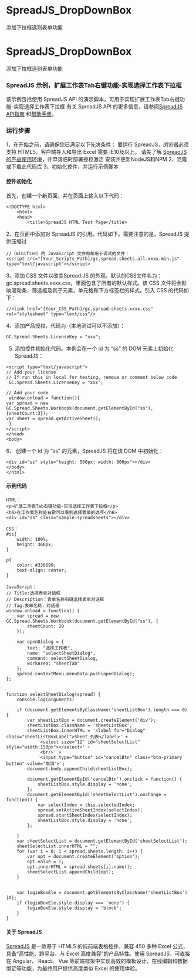 # SpreadJS_DropDownBox
添加下拉框选则表单功能


# SpreadJS_DropDownBox
添加下拉框选则表单功能

### SpreadJS 示例，扩展工作表Tab右键功能-实现选择工作表下拉框
该示例包括使用 SpreadJS API 的演示脚本，可用于实现扩展工作表Tab右键功能-实现选择工作表下拉框
有关 SpreadJS API 的更多信息，请参阅[SpreadJS API指南]( https://demo.grapecity.com.cn/spreadjs/help/api/) 和[帮助手册]( https://help.grapecity.com.cn/pages/viewpage.action?pageId=5963808)。



### 运行步骤
1、在开始之前，请确保您已满足以下先决条件：
要运行 SpreadJS，浏览器必须支持 HTML5，客户端导入和导出 Excel 需要 IE10及以上。
请先了解 [SpreadJS 的产品使用环境]( https://www.grapecity.com.cn/developer/spreadjs/selection-guide/product-use-environment)，并申请临时部署授权激活
安装并更新NodeJS和NPM
2、克隆或下载此代码库
3、初始化控件，并运行示例脚本
#### 控件初始化
首先，创建一个新页面，并在页面上输入以下代码：
```
<!DOCTYPE html>
    <html>
    <head>
        <title>SpreadJS HTML Test Page</title>
```
2、在页面中添加对 SpreadJS 的引用。代码如下。需要注意的是，SpreadJS 提供压缩过
```
//（minified）的 JavaScript 文件和和用于调试的文件：
<script src="[Your_Scripts_Path]/gc.spread.sheets.all.xxxx.min.js" type="text/javascript"></script>
```
3、添加 CSS 文件以改变Spread.JS 的外观。默认的CSS文件名为： 
gc.spread.sheets.xxxx.css，里面包含了所有的默认样式。该 CSS 文件将会影响滚动条，筛选框及其子元素，单元格和下方标签栏的样式。引入 CSS 的代码如下：
```
//<link href="[Your_CSS_Path]/gc.spread.sheets.xxxx.css" rel="stylesheet" type="text/css"/>
```
4、添加产品授权，代码为（本地测试可以不添加）：
```
GC.Spread.Sheets.LicenseKey = "xxx";
```
5. 添加控件初始化代码。本例会在一个 id 为 “ss” 的 DOM 元素上初始化 SpreadJS：
```
<script type="text/javascript">
// Add your license
// If run this in local for testing, remove or comment below code
 GC.Spread.Sheets.LicenseKey = "xxx";

// Add your code
 window.onload = function(){
var spread = new GC.Spread.Sheets.Workbook(document.getElementById("ss"),{sheetCount:3});
var sheet = spread.getActiveSheet();
 }
</script>
</head>
<body>
```
6、 创建一个 id 为 “ss” 的元素，SpreadJS 将在该 DOM 中初始化：
```
<div id="ss" style="height: 500px; width: 800px"></div>
</body>
</html>
```
#### 示例代码
```
HTML：
<p>扩展工作表Tab右键功能-实现选择工作表下拉框</p>
<h6>在工作表名称处右键可以看到选择表单的选项</h6>
<div id="ss" class="sample-spreadsheets"></div>

CSS：
#ss{
    width: 100%;
    height: 360px;
}

p{
    color: #336699;
    text-align: center;
}

JavaScript：
// Title:选择表单对话框
// Description：表单名称右键选择表单对话框
// Tag:表单名称，对话框
window.onload = function() {
    var spread = new GC.Spread.Sheets.Workbook(document.getElementById("ss"), {
        sheetCount: 20
    });

    var openDialog = {
        text: "选择工作表",
        name: "selectSheetDialog",
        command: selectSheetDialog,
        workArea: "sheetTab"
    };
    spread.contextMenu.menuData.push(openDialog);
};


function selectSheetDialog(spread) {
    console.log(arguments)

    if (document.getElementsByClassName('sheetListBox').length === 0) {
        var sheetListBox = document.createElement('div');
        sheetListBox.className = 'sheetListBox';
        sheetListBox.innerHTML = '<label for="Dialog" class="sheetListBoxLabel">Sheet 列表</label>' +
            '<select size="12" id="sheetSelectList" style="width:150px"></select>' +
            '<br/>' +
            '<input type="button" id="cancelBtn" class="btn-primary button" value="取消">';
        document.body.appendChild(sheetListBox);

        document.getElementById('cancelBtn').onclick = function() {
            sheetListBox.style.display = 'none';
        };
        document.getElementById('sheetSelectList').onchange = function() {
            var selectIndex = this.selectedIndex;
            spread.setActiveSheetIndex(selectIndex);
            spread.startSheetIndex(selectIndex);
            sheetListBox.style.display = 'none';
        };

    }
    var sheetSelectList = document.getElementById('sheetSelectList');
    sheetSelectList.innerHTML = "";
    for (var i = 0; i < spread.sheets.length; i++) {
        var opt = document.createElement('option');
        opt.value = i;
        opt.innerHTML = spread.sheets[i].name();
        sheetSelectList.appendChild(opt);
    }


    var loginBoxEle = document.getElementsByClassName('sheetListBox')[0];
    if (loginBoxEle.style.display === 'none') {
        loginBoxEle.style.display = 'block';
    }
}
```

#### 关于 SpreadJS
[SpreadJS]( https://www.grapecity.com.cn/developer/spreadjs) 是一款基于 HTML5 的纯前端表格控件，兼容 450 多种 Excel 公式，具备“高性能、跨平台、与 Excel 高度兼容”的产品特性。使用 SpreadJS，可直接在 Angular、 React、 Vue 等前端框架中实现高效的模板设计、在线编辑和数据绑定等功能，为最终用户提供高度类似 Excel 的使用体验。

